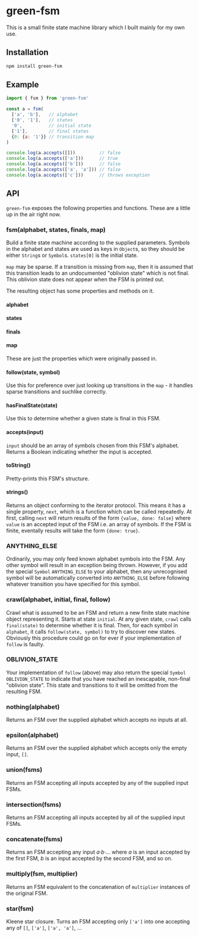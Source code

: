 # green-fsm

This is a small finite state machine library which I built mainly for my own use.

## Installation

```bash
npm install green-fsm
```

## Example

```js
import { fsm } from 'green-fsm'

const a = fsm(
  ['a', 'b'],   // alphabet
  ['0', '1'],   // states
  '0',          // initial state
  ['1'],        // final states
  {0: {a: '1'}} // transition map
)

console.log(a.accepts([]))         // false
console.log(a.accepts(['a']))      // true
console.log(a.accepts(['b']))      // false
console.log(a.accepts(['a', 'a'])) // false
console.log(a.accepts(['c']))      // throws exception
```

## API

`green-fsm` exposes the following properties and functions. These are a little up in the air right now.

### fsm(alphabet, states, finals, map)

Build a finite state machine according to the supplied parameters. Symbols in the alphabet and states are used as keys in `Object`s, so they should be either `String`s or `Symbol`s. `states[0]` is the initial state.

`map` may be sparse. If a transition is missing from `map`, then it is assumed that this transition leads to an undocumented "oblivion state" which is not final. This oblivion state does not appear when the FSM is printed out.

The resulting object has some properties and methods on it.

#### alphabet
#### states
#### finals
#### map

These are just the properties which were originally passed in.

#### follow(state, symbol)

Use this for preference over just looking up transitions in the `map` - it handles sparse transitions and suchlike correctly.

#### hasFinalState(state)

Use this to determine whether a given state is final in this FSM.

#### accepts(input)

`input` should be an array of symbols chosen from this FSM's alphabet. Returns a Boolean indicating whether the input is accepted.

#### toString()

Pretty-prints this FSM's structure.

#### strings()

Returns an object conforming to the iterator protocol. This means it has a single property, `next`, which is a function which can be called repeatedly. At first, calling `next` will return results of the form `{value, done: false}` where `value` is an accepted input of the FSM i.e. an array of symbols. If the FSM is finite, eventally results will take the form `{done: true}`.

### ANYTHING_ELSE

Ordinarily, you may only feed known alphabet symbols into the FSM. Any other symbol will result in an exception being thrown. However, if you add the special `Symbol` `ANYTHING_ELSE` to your alphabet, then any unrecognised symbol will be automatically converted into `ANYTHING_ELSE` before following whatever transition you have specified for this symbol.

### crawl(alphabet, initial, final, follow)

Crawl what is assumed to be an FSM and return a new finite state machine object representing it. Starts at state `initial`. At any given state, `crawl` calls `final(state)` to determine whether it is final. Then, for each symbol in `alphabet`, it calls `follow(state, symbol)` to try to discover new states. Obviously this procedure could go on for ever if your implementation of `follow` is faulty.

### OBLIVION_STATE

Your implementation of `follow` (above) may also return the special `Symbol` `OBLIVION_STATE` to indicate that you have reached an inescapable, non-final "oblivion state". This state and transitions to it will be omitted from the resulting FSM.

### nothing(alphabet)

Returns an FSM over the supplied alphabet which accepts no inputs at all.

### epsilon(alphabet)

Returns an FSM over the supplied alphabet which accepts only the empty input, `[]`.

### union(fsms)

Returns an FSM accepting all inputs accepted by any of the supplied input FSMs.

### intersection(fsms)

Returns an FSM accepting all inputs accepted by all of the supplied input FSMs.

### concatenate(fsms)

Returns an FSM accepting any input *a·b·...* where *a* is an input accepted by the first FSM, *b* is an input accepted by the second FSM, and so on.

### multiply(fsm, multiplier)

Returns an FSM equivalent to the concatenation of `multiplier` instances of the original FSM.

### star(fsm)

Kleene star closure. Turns an FSM accepting only `['a']` into one accepting any of `[]`, `['a']`, `['a', 'a']`, ...
